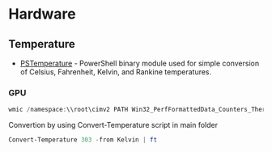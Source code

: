 # Hardware

## Temperature
- [PSTemperature](https://github.com/thedavecarroll/PSTemperature) - PowerShell binary module used for simple conversion of Celsius, Fahrenheit, Kelvin, and Rankine temperatures. 

### GPU
````powershell
wmic /namespace:\\root\cimv2 PATH Win32_PerfFormattedData_Counters_ThermalZoneInformation get Temperature
````
Convertion by using Convert-Temperature script in main folder
````powershell
Convert-Temperature 303 -from Kelvin | ft
````

